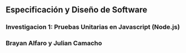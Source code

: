 ## Especificación y Diseño de Software
### Investigacion 1: Pruebas Unitarias en Javascript (Node.js)
### Brayan Alfaro y Julian Camacho
